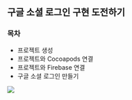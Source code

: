 ## 구글 소셜 로그인 구현 도전하기 

### 목차
+ 프로젝트 생성
+ 프로젝트와 Cocoapods 연결
+ 프로젝트와 Firebase 연결
+ 구글 소셜 로그인 만들기

<img src="https://github.com/user-attachments/assets/48b52d23-24e7-4594-b5dd-bfe21a023ef5
">  



   



